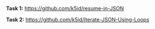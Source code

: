 **Task 1:** https://github.com/k5id/resume-in-JSON 

**Task 2:**   https://github.com/k5id/Iterate-JSON-Using-Loops

